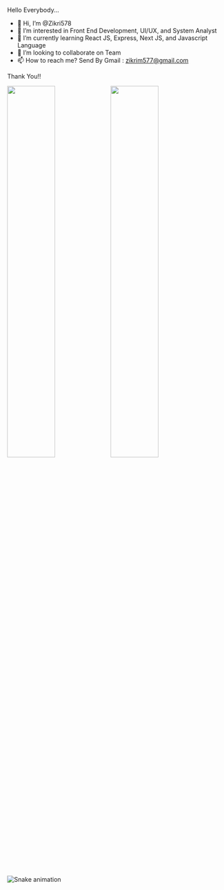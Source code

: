 Hello Everybody...

- 👋 Hi, I’m @Zikri578
- 👀 I’m interested in Front End Development, UI/UX, and System Analyst
- 🌱 I’m currently learning React JS, Express, Next JS, and Javascript Language
- 💞️ I’m looking to collaborate on Team
- 📫 How to reach me? Send By Gmail : zikrim577@gmail.com

Thank You!!

<!---
Zikri578/Zikri578 is a ✨ special ✨ repository because its `README.md` (this file) appears on your GitHub profile.
You can click the Preview link to take a look at your changes.
--->


<img align="left" width="47%" src="https://github-readme-stats.vercel.app/api?username=Zikri578&show_icons=true&theme=radical"/> 
<img align="left" width="47%" src="https://github-readme-stats.vercel.app/api/top-langs/?username=Zikri578&layout=compact&theme=radical"/>

![Snake animation](https://github.com/Zikri578/Zikri578/blob/output/github-contribution-grid-snake.svg)
